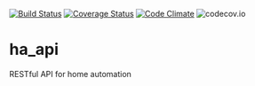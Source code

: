 [![Build Status](https://travis-ci.org/mixmasteru/ha_api.svg?branch=master)](https://travis-ci.org/mixmasteru/ha_api)
[![Coverage Status](https://coveralls.io/repos/mixmasteru/ha_api/badge.svg?branch=master&service=github)](https://coveralls.io/github/mixmasteru/ha_api?branch=master)
[![Code Climate](https://codeclimate.com/github/mixmasteru/ha_api/badges/gpa.svg)](https://codeclimate.com/github/mixmasteru/ha_api)
![codecov.io](https://codecov.io/github/mixmasteru/ha_api/branch.svg?branch=master)
# ha_api
RESTful API for home automation

